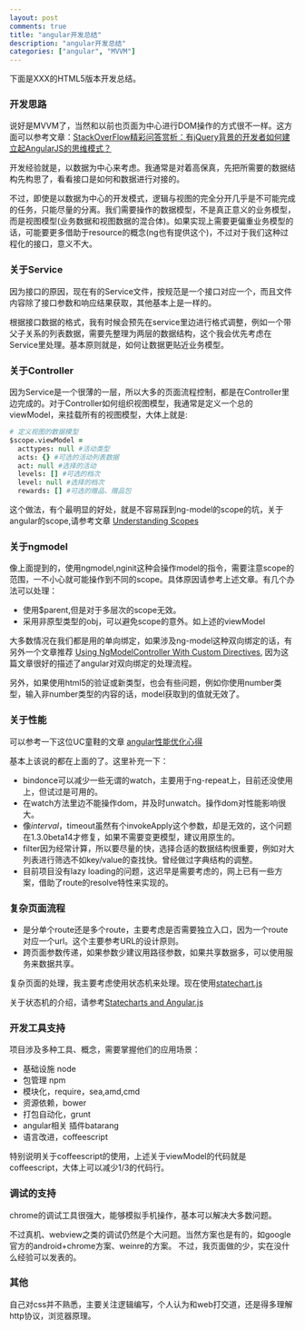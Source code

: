 ```yaml
---
layout: post
comments: true
title: "angular开发总结"
description: "angular开发总结"
categories: ["angular", "MVVM"]
---
```


下面是XXX的HTML5版本开发总结。

### 开发思路

说好是MVVM了，当然和以前也页面为中心进行DOM操作的方式很不一样。这方面可以参考文章：[StackOverFlow精彩问答赏析：有jQuery背景的开发者如何建立起AngularJS的思维模式？](http://www.infoq.com/cn/news/2013/11/how-to-think-angularjs)

开发经验就是，以数据为中心来考虑。我通常是对着高保真，先把所需要的数据结构先构思了，看看接口是如何和数据进行对接的。

不过，即使是以数据为中心的开发模式，逻辑与视图的完全分开几乎是不可能完成的任务，只能尽量的分离。我们需要操作的数据模型，不是真正意义的业务模型，而是视图模型(业务数据和视图数据的混合体)。如果实现上需要更偏重业务模型的话，可能要更多借助于resource的概念(ng也有提供这个)，不过对于我们这种过程化的接口，意义不大。

### 关于Service

因为接口的原因，现在有的Service文件，按规范是一个接口对应一个，而且文件内容除了接口参数和响应结果获取，其他基本上是一样的。

根据接口数据的格式，我有时候会预先在service里边进行格式调整，例如一个带父子关系的列表数据，需要先整理为两层的数据结构，这个我会优先考虑在Service里处理。基本原则就是，如何让数据更贴近业务模型。

### 关于Controller

因为Service是一个很薄的一层，所以大多的页面流程控制，都是在Controller里边完成的。对于Controller如何组织视图模型，我通常是定义一个总的viewModel，来挂载所有的视图模型，大体上就是:

```coffeescript
# 定义视图的数据模型
$scope.viewModel =
  acttypes: null #活动类型
  acts: {} #可选的活动列表数据
  act: null #选择的活动
  levels: [] #可选的档次
  level: null #选择的档次
  rewards: [] #可选的赠品、赠品包
```

这个做法，有个最明显的好处，就是不容易踩到ng-model的scope的坑，关于angular的scope,请参考文章 [Understanding Scopes ](https://github.com/angular/angular.js/wiki/Understanding-Scopes)

### 关于ngmodel

像上面提到的，使用ngmodel,nginit这种会操作model的指令，需要注意scope的范围，一不小心就可能操作到不同的scope。具体原因请参考上述文章。有几个办法可以处理：
* 使用$parent,但是对于多层次的scope无效。
* 采用非原型类型的obj，可以避免scope的意外。如上述的viewModel

大多数情况在我们都是用的单向绑定，如果涉及ng-model这种双向绑定的话，有另外一个文章推荐 [Using NgModelController With Custom Directives](http://www.chroder.com/2014/02/01/using-ngmodelcontroller-with-custom-directives/), 因为这篇文章很好的描述了angular对双向绑定的处理流程。

另外，如果使用html5的验证或新类型，也会有些问题，例如你使用number类型，输入非number类型的内容的话，model获取到的值就无效了。

### 关于性能

可以参考一下这位UC童鞋的文章 [angular性能优化心得](http://atian25.github.io/2014/05/09/angular-performace/)

基本上该说的都在上面的了。这里补充一下：

* bindonce可以减少一些无谓的watch，主要用于ng-repeat上，目前还没使用上，但试过是可用的。
* 在watch方法里边不能操作dom，并及时unwatch。操作dom对性能影响很大。
* 像$interval，$timeout虽然有个invokeApply这个参数，却是无效的，这个问题在1.3.0beta14才修复，如果不需要变更模型，建议用原生的。
* filter因为经常计算，所以要尽量的快，选择合适的数据结构很重要，例如对大列表进行筛选不如key/value的查找快。曾经做过字典结构的调整。
* 目前项目没有lazy loading的问题，这迟早是需要考虑的，网上已有一些方案，借助了route的resolve特性来实现的。

### 复杂页面流程

* 是分单个route还是多个route，主要考虑是否需要独立入口，因为一个route对应一个url。这个主要参考URL的设计原则。
* 跨页面参数传递，如果参数少建议用路径参数，如果共享数据多，可以使用服务来数据共享。

复杂页面的处理，我主要考虑使用状态机来处理。现在使用[statechart.js](https://github.com/burrows/statechart.js)

关于状态机的介绍，请参考[Statecharts and Angular.js](http://burrows.github.io/statechart-angular-pres)

### 开发工具支持

项目涉及多种工具、概念，需要掌握他们的应用场景：

* 基础设施 node
* 包管理 npm
* 模块化，require，sea,amd,cmd
* 资源依赖，bower
* 打包自动化，grunt
* angular相关 插件batarang
* 语言改进，coffeescript

特别说明关于coffeescript的使用，上述关于viewModel的代码就是coffeescript，大体上可以减少1/3的代码行。

### 调试的支持

chrome的调试工具很强大，能够模拟手机操作，基本可以解决大多数问题。

不过真机、webview之类的调试仍然是个大问题。当然方案也是有的，如google官方的android+chrome方案、weinre的方案。
不过，我页面做的少，实在没什么经验可以发表的。

### 其他

自己对css并不熟悉，主要关注逻辑编写，个人认为和web打交道，还是得多理解http协议，浏览器原理。